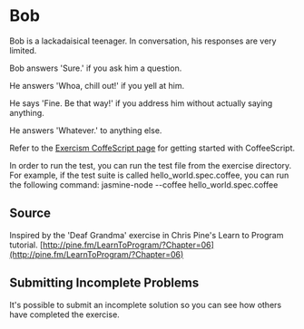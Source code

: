 # Bob

Bob is a lackadaisical teenager. In conversation, his responses are very limited.

Bob answers 'Sure.' if you ask him a question.

He answers 'Whoa, chill out!' if you yell at him.

He says 'Fine. Be that way!' if you address him without actually saying
anything.

He answers 'Whatever.' to anything else.

Refer to the [Exercism CoffeScript page](http://exercism.io/languages/coffeescript) for getting started with CoffeeScript.

In order to run the test, you can run the test file from the exercise directory. For example, if the test suite is called hello_world.spec.coffee, you can run the following command:
    jasmine-node --coffee hello_world.spec.coffee

## Source

Inspired by the 'Deaf Grandma' exercise in Chris Pine's Learn to Program tutorial. [http://pine.fm/LearnToProgram/?Chapter=06](http://pine.fm/LearnToProgram/?Chapter=06)

## Submitting Incomplete Problems
It's possible to submit an incomplete solution so you can see how others have completed the exercise.

